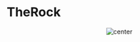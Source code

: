 # TheRock
<p align="center">
   <img src="https://user-images.githubusercontent.com/65179849/196036066-8d8e55e6-e8a9-433f-a0ec-766a3ee79dcf.png" alt="center"/>
</p>
